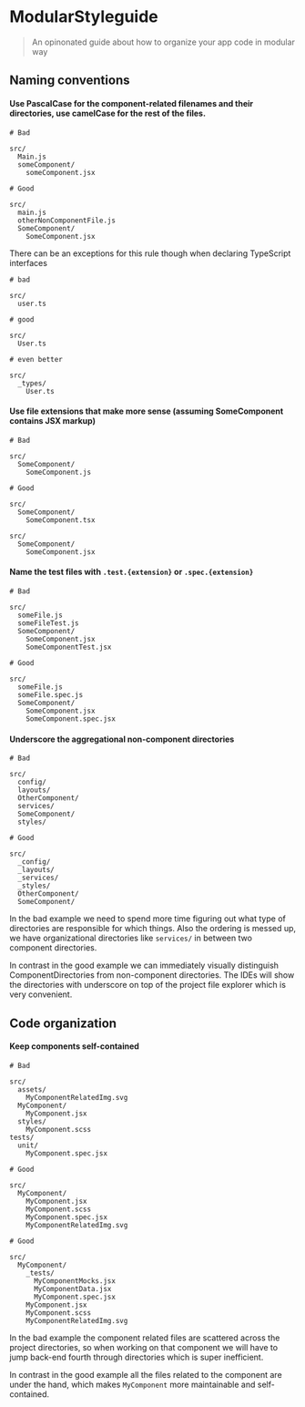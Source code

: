 # ModularStyleguide

> An opinonated guide about how to organize your app code in modular way


## Naming conventions

#### Use **PascalCase** for the component-related filenames and their directories, use **camelCase** for the rest of the files.

```
# Bad

src/
  Main.js
  someComponent/
    someComponent.jsx
```
  
```
# Good

src/
  main.js
  otherNonComponentFile.js
  SomeComponent/
    SomeComponent.jsx

```

There can be an exceptions for this rule though when declaring TypeScript interfaces

```
# bad

src/
  user.ts
```


```
# good

src/
  User.ts
```


```
# even better

src/
  _types/
    User.ts
```

#### Use file extensions that make more sense (assuming SomeComponent contains **JSX** markup)

```
# Bad

src/
  SomeComponent/
    SomeComponent.js
```

```
# Good

src/
  SomeComponent/
    SomeComponent.tsx

src/
  SomeComponent/
    SomeComponent.jsx
```

#### Name the test files with `.test.{extension}` or `.spec.{extension}`

```
# Bad

src/
  someFile.js
  someFileTest.js
  SomeComponent/
    SomeComponent.jsx
    SomeComponentTest.jsx
```

```
# Good

src/
  someFile.js
  someFile.spec.js
  SomeComponent/
    SomeComponent.jsx
    SomeComponent.spec.jsx
```

#### Underscore the aggregational non-component directories

```
# Bad

src/
  config/
  layouts/
  OtherComponent/
  services/
  SomeComponent/
  styles/
```


```
# Good

src/
  _config/
  _layouts/
  _services/
  _styles/
  OtherComponent/
  SomeComponent/
```

In the bad example we need to spend more time figuring out what type of directories are responsible for which things. Also the ordering is messed up, we have organizational directories like `services/` in between two component directories.

In contrast in the good example we can immediately visually distinguish ComponentDirectories from non-component directories. The IDEs will show the directories with underscore on top of the project file explorer which is very convenient.

## Code organization

#### Keep components self-contained

```
# Bad

src/
  assets/
    MyComponentRelatedImg.svg
  MyComponent/
    MyComponent.jsx
  styles/
    MyComponent.scss
tests/
  unit/
    MyComponent.spec.jsx
```


```
# Good

src/
  MyComponent/
    MyComponent.jsx
    MyComponent.scss
    MyComponent.spec.jsx
    MyComponentRelatedImg.svg
```

```
# Good

src/
  MyComponent/
    _tests/
      MyComponentMocks.jsx
      MyComponentData.jsx
      MyComponent.spec.jsx  
    MyComponent.jsx
    MyComponent.scss
    MyComponentRelatedImg.svg
```

In the bad example the component related files are scattered across the project directories, so when working on that component we will have to jump back-end fourth through directories which is super inefficient. 

In contrast in the good example all the files related to the component are under the hand, which makes `MyComponent` more maintainable and self-contained.
